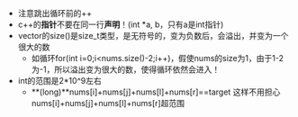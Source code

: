 - 注意跳出循环前的++
- c++的**指针**不要在同一行**声明**！(int *a, b，只有a是int指针)
- vector的size()是size_t类型，是无符号的，变为负数后，会溢出，并变为一个很大的数
    - 如循环for(int i=0;i<nums.size()-2;i++)，假使nums的size为1，由于1-2为-1，所以溢出变为很大的数，使得循环依然会进入！
- int的范围是2*10^9左右
    - **(long)**nums[i]+nums[j]+nums[l]+nums[r]==target 这样不用担心nums[i]+nums[j]+nums[l]+nums[r]超范围
